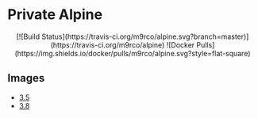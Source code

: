 # Private Alpine 


<p align="center">
  [![Build Status](https://travis-ci.org/m9rco/alpine.svg?branch=master)](https://travis-ci.org/m9rco/alpine) ![Docker Pulls](https://img.shields.io/docker/pulls/m9rco/alpine.svg?style=flat-square)
</p>

## Images

- [3.5](3.5)
- [3.8](3.8)

